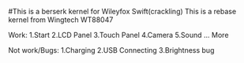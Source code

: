 #This is a berserk kernel for Wileyfox Swift(crackling)
 This is a rebase kernel from Wingtech WT88047
 
 Work:
  1.Start
  2.LCD Panel
  3.Touch Panel
  4.Camera
  5.Sound
  ... More
 
 Not work/Bugs:
  1.Charging
  2.USB Connecting
  3.Brightness bug

